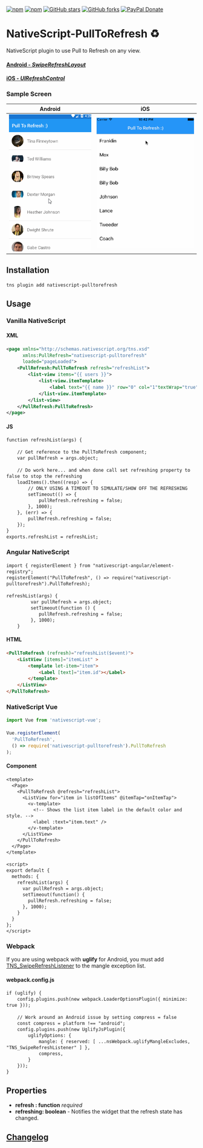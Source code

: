 [![npm](https://img.shields.io/npm/v/nativescript-pulltorefresh.svg)](https://www.npmjs.com/package/nativescript-pulltorefresh)
[![npm](https://img.shields.io/npm/dt/nativescript-pulltorefresh.svg?label=npm%20downloads)](https://www.npmjs.com/package/nativescript-pulltorefresh)
[![GitHub stars](https://img.shields.io/github/stars/bradmartin/nativescript-pulltorefresh.svg)](https://github.com/bradmartin/nativescript-pulltorefresh/stargazers)
[![GitHub forks](https://img.shields.io/github/forks/bradmartin/nativescript-pulltorefresh.svg)](https://github.com/bradmartin/nativescript-pulltorefresh/network)
[![PayPal Donate](https://img.shields.io/badge/Donate-PayPal-ff4081.svg)](https://www.paypal.me/bradwayne88)

# NativeScript-PullToRefresh :recycle:

NativeScript plugin to use Pull to Refresh on any view.

#### [Android - _SwipeRefreshLayout_](http://developer.android.com/reference/android/support/v4/widget/SwipeRefreshLayout.html)

#### [iOS - _UIRefreshControl_](https://developer.apple.com/library/ios/documentation/UIKit/Reference/UIRefreshControl_class/)

### Sample Screen

| Android                                        | iOS                                    |
| ---------------------------------------------- | -------------------------------------- |
| ![Android Sample](screens/android_refresh.gif) | ![iOS Sample](screens/ios_refresh.gif) |

## Installation

`tns plugin add nativescript-pulltorefresh`

## Usage

### Vanilla NativeScript

#### XML

```XML
<page xmlns="http://schemas.nativescript.org/tns.xsd"
      xmlns:PullRefresh="nativescript-pulltorefresh"
      loaded="pageLoaded">
    <PullRefresh:PullToRefresh refresh="refreshList">
        <list-view items="{{ users }}">
            <list-view.itemTemplate>
                <label text="{{ name }}" row="0" col="1"textWrap="true" class="message" />
            </list-view.itemTemplate>
        </list-view>
    </PullRefresh:PullToRefresh>
</page>
```

#### JS

```JS
function refreshList(args) {

    // Get reference to the PullToRefresh component;
    var pullRefresh = args.object;

    // Do work here... and when done call set refreshing property to false to stop the refreshing
    loadItems().then((resp) => {
        // ONLY USING A TIMEOUT TO SIMULATE/SHOW OFF THE REFRESHING
        setTimeout(() => {
            pullRefresh.refreshing = false;
        }, 1000);
    }, (err) => {
        pullRefresh.refreshing = false;
    });
}
exports.refreshList = refreshList;
```

### Angular NativeScript

```TS
import { registerElement } from "nativescript-angular/element-registry";
registerElement("PullToRefresh", () => require("nativescript-pulltorefresh").PullToRefresh);

refreshList(args) {
         var pullRefresh = args.object;
         setTimeout(function () {
            pullRefresh.refreshing = false;
         }, 1000);
    }
```

#### HTML

```HTML
<PullToRefresh (refresh)="refreshList($event)">
    <ListView [items]="itemList" >
        <template let-item="item">
            <Label [text]="item.id"></Label>
        </template>
    </ListView>
</PullToRefresh>
```

### NativeScript Vue

```javascript
import Vue from 'nativescript-vue';

Vue.registerElement(
  'PullToRefresh',
  () => require('nativescript-pulltorefresh').PullToRefresh
);
```

#### Component

```vue
<template>
  <Page>
    <PullToRefresh @refresh="refreshList">
      <ListView for="item in listOfItems" @itemTap="onItemTap">
        <v-template>
          <!-- Shows the list item label in the default color and style. -->
          <label :text="item.text" />
        </v-template>
      </ListView>
    </PullToRefresh>
  </Page>
</template>

<script>
export default {
  methods: {
    refreshList(args) {
      var pullRefresh = args.object;
      setTimeout(function() {
        pullRefresh.refreshing = false;
      }, 1000);
    }
  }
};
</script>
```

### Webpack

If you are using webpack with **uglify** for Android, you must add
[TNS_SwipeRefreshListener](./src/pulltorefresh.android.ts#L73) to the mangle exception
list.

#### webpack.config.js

```JS
if (uglify) {
    config.plugins.push(new webpack.LoaderOptionsPlugin({ minimize: true }));

    // Work around an Android issue by setting compress = false
    const compress = platform !== "android";
    config.plugins.push(new UglifyJsPlugin({
        uglifyOptions: {
            mangle: { reserved: [ ...nsWebpack.uglifyMangleExcludes, "TNS_SwipeRefreshListener" ] },
            compress,
        }
    }));
}
```

## Properties

- **refresh : function** _required_
- **refreshing: boolean** - Notifies the widget that the refresh state has
  changed.

## [Changelog](./CHANGELOG.md)
